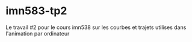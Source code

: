 # imn583-tp2
Le travail #2 pour le cours imn538 sur les courbes et trajets utilises dans l'animation par ordinateur
